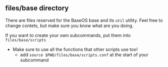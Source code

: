 ## files/base directory
There are files reserved for the BaseOS base and its `util` utility. Feel free to change contets, but make sure you know what are you doing.


If you want to create your own subcommands, put them into `files/base/scripts`
- Make sure to use all the functions that other scripts use too!
  - add `source $PWD/files/base/scripts.conf` at the start of your subcommand
